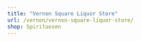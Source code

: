 ```yaml
---
title: "Vernon Square Liquor Store"
url: /vernon/vernon-square-liquor-store/
shop: Spirituosen
---
```

